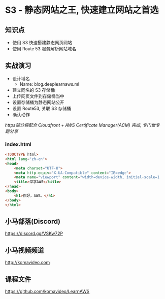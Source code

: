 S3 - 静态网站之王, 快速建立网站之首选
=================================

## 知识点

* 使用 S3 快速搭建静态网页网站
* 使用 Route 53 服务解析网站域名

## 实战演习

+ 设计域名
  - Name: blog.deeplearnaws.ml
+ 建立同名的 S3 存储桶
+ 上传网页文件到存储桶当中
+ 设置存储桶为静态网站公开
+ 设置 Route53, 关联 S3 存储桶
+ 确认动作

*https部分将配合 Cloudfront + AWS Certificate Manager(ACM) 完成, 专门做专题分享*

### index.html

```html
<!DOCTYPE html>
<html lang="zh-cn">
<head>
    <meta charset="UTF-8">
    <meta http-equiv="X-UA-Compatible" content="IE=edge">
    <meta name="viewport" content="width=device-width, initial-scale=1.0">
    <title>深学AWS</title>
</head>
<body>
    <h1>你好，AWS。</h1>
</body>
</html>
```

## 小马部落(Discord)

https://discord.gg/VSKw72P

## 小马视频频道

http://komavideo.com

## 课程文件

https://github.com/komavideo/LearnAWS
